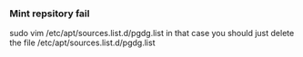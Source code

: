 ### Mint repsitory fail

sudo vim /etc/apt/sources.list.d/pgdg.list
in that case you should just delete the file /etc/apt/sources.list.d/pgdg.list
